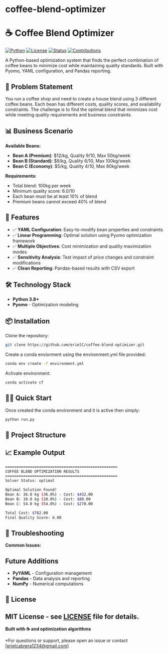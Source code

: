 # coffee-blend-optimizer

# ☕ Coffee Blend Optimizer

[![Python](https://img.shields.io/badge/python-v3.8+-blue.svg)](https://www.python.org/)
[![License](https://img.shields.io/badge/license-MIT-green.svg)](LICENSE)
[![Status](https://img.shields.io/badge/status-active-success.svg)]()
[![Contributions](https://img.shields.io/badge/contributions-welcome-orange.svg)](CONTRIBUTING.md)

A Python-based optimization system that finds the perfect combination of coffee beans to minimize cost while maintaining quality standards. Built with Pyomo, YAML configuration, and Pandas reporting.

## 🎯 Problem Statement

You run a coffee shop and need to create a house blend using 3 different coffee beans. Each bean has different costs, quality scores, and availability constraints. The challenge is to find the optimal blend that minimizes cost while meeting quality requirements and business constraints.

## 📊 Business Scenario

**Available Beans:**
- **Bean A (Premium)**: $12/kg, Quality 9/10, Max 50kg/week
- **Bean B (Standard)**: $8/kg, Quality 6/10, Max 100kg/week  
- **Bean C (Economy)**: $5/kg, Quality 4/10, Max 80kg/week

**Requirements:**
- Total blend: 100kg per week
- Minimum quality score: 6.0/10
- Each bean must be at least 10% of blend
- Premium beans cannot exceed 40% of blend

## 🚀 Features

- ✅ **YAML Configuration**: Easy-to-modify bean properties and constraints
- ✅ **Linear Programming**: Optimal solution using Pyomo optimization framework
- ✅ **Multiple Objectives**: Cost minimization and quality maximization modes
- ✅ **Sensitivity Analysis**: Test impact of price changes and constraint modifications
- ✅ **Clean Reporting**: Pandas-based results with CSV export

## 🛠️ Technology Stack

- **Python 3.8+**
- **Pyomo** - Optimization modeling

## 📦 Installation

Clone the repository:
```bash
git clone https://github.com/erielC/coffee-blend-optimizer.git
```

Create a conda enviorment using the environment.yml file provided:
```bash
conda env create -f environment.yml 
```

Activate environment:
```bash
conda activate cf
```
## 🏃‍♂️ Quick Start

Once created the conda environment and it is active then simply:

```bash
python run.py
```

## 📁 Project Structure

## 📈 Example Output
```bash
==================================================
COFFEE BLEND OPTIMIZATION RESULTS
==================================================
Solver Status: optimal

Optimal Solution Found!
Bean A: 36.0 kg (36.0%) - Cost: $432.00
Bean B: 10.0 kg (10.0%) - Cost: $80.00
Bean C: 54.0 kg (54.0%) - Cost: $270.00

Total Cost: $782.00
Final Quality Score: 6.00
```
## 🐛 Troubleshooting

**Common Issues:**

## Future Additions 

- **PyYAML** - Configuration management
- **Pandas** - Data analysis and reporting
- **NumPy** - Numerical computations

## 📄 License

MIT License - see [LICENSE](LICENSE) file for details.
---


**Built with ☕ and optimization algorithms**

*For questions or support, please open an issue or contact [erielcabrera1234@gmail.com]
